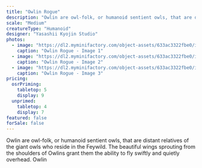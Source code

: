 ```yaml
---
title: "Owlin Rogue"
description: "Owlin are owl-folk, or humanoid sentient owls, that are distant relatives of the giant owls who reside in the Feywild. The beautiful wings sprouting from the shoulders of Owlins grant them the ability to fly swiftly and quietly overhead. Owlin"
scale: "Medium"
creatureType: "Humanoid"
designer: "Yasashii Kyojin Studio"
photos:
  - image: "https://dl2.myminifactory.com/object-assets/633ac3322fbe0/images/720X720-owlin-02-ps.jpg"
    caption: "Owlin Rogue - Image 1"
  - image: "https://dl2.myminifactory.com/object-assets/633ac3322fbe0/images/720X720-owlin-02-scale.jpg"
    caption: "Owlin Rogue - Image 2"
  - image: "https://dl2.myminifactory.com/object-assets/633ac3322fbe0/images/720X720-owlin-02b.jpg"
    caption: "Owlin Rogue - Image 3"
pricing:
  osrPriming:
    tabletop: 5
    display: 9
  unprimed:
    tabletop: 4
    display: 7
featured: false
forSale: false
---
```


Owlin are owl-folk, or humanoid sentient owls, that are distant relatives of the giant owls who reside in the Feywild. The beautiful wings sprouting from the shoulders of Owlins grant them the ability to fly swiftly and quietly overhead. Owlin